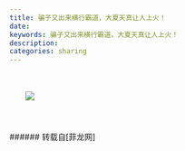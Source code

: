 ```yaml
---
title: 骗子又出来横行霸道，大夏天真让人上火！
date: 
keywords: 骗子又出来横行霸道，大夏天真让人上火！
description:                 
categories: sharing
---
```

<td class="t_f" id="postmessage_289169">

<br/>
<br/>
      

<img aid="154827" data-cf-modified-aaa4b494800f820e51720b6c-="" file="data/attachment/forum/201602/25/160942o82rrra2ijjq2obv.jpg.thumb.jpg" id="aimg_154827" inpost="1" onclick="" onmouseover="" src="http://www.flw.ph/data/attachment/forum/201602/25/160942o82rrra2ijjq2obv.jpg" style="cursor:pointer" zoomfile="data/attachment/forum/201602/25/160942o82rrra2ijjq2obv.jpg"/>


<br/>
          <br/>
<br/>
<br/>
</td>
###### 转载自[菲龙网]